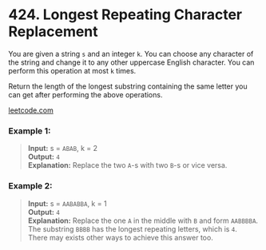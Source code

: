 # 424. Longest Repeating Character Replacement

You are given a string `s` and an integer `k`. You can choose any character of the string and change it to any other
uppercase English character. You can perform this operation at most `k` times.

Return the length of the longest substring containing the same letter you can get after performing the above operations.

[leetcode.com](https://leetcode.com/problems/longest-repeating-character-replacement/description/)

### Example 1:

> **Input:** s = `ABAB`, k = 2  
> **Output:** `4`  
> **Explanation:** Replace the two `A`-s with two `B`-s or vice versa.

### Example 2:

> **Input:** s = `AABABBA`, k = 1   
> **Output:** `4`  
> **Explanation:** Replace the one `A` in the middle with `B` and form `AABBBBA`.  
> The substring `BBBB` has the longest repeating letters, which is `4`.  
> There may exists other ways to achieve this answer too.

